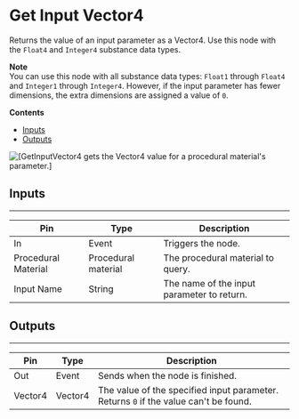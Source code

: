 # Get Input Vector4<a name="get-input-vector4-node"></a>

Returns the value of an input parameter as a Vector4\. Use this node with the `Float4` and `Integer4` substance data types\. 

**Note**  
You can use this node with all substance data types: `Float1` through `Float4` and `Integer1` through `Integer4`\. However, if the input parameter has fewer dimensions, the extra dimensions are assigned a value of `0`\.

**Contents**
+ [Inputs](#get-input-vector4-node-input)
+ [Outputs](#get-input-vector4-node-output)

![\[GetInputVector4 gets the Vector4 value for a procedural material's parameter.\]](http://docs.aws.amazon.com/lumberyard/latest/userguide/images/scripting/script-canvas/scriptcanvasnodes/script-canvas-get-input-vector4-node.png)

## Inputs<a name="get-input-vector4-node-input"></a>


****  

| Pin | Type | Description | 
| --- | --- | --- | 
| In | Event | Triggers the node\. | 
| Procedural Material | Procedural material | The procedural material to query\. | 
| Input Name | String | The name of the input parameter to return\. | 

## Outputs<a name="get-input-vector4-node-output"></a>


****  

| Pin | Type | Description | 
| --- | --- | --- | 
| Out | Event | Sends when the node is finished\. | 
| Vector4 | Vector4 |  The value of the specified input parameter\.  Returns `0` if the value can't be found\.  | 